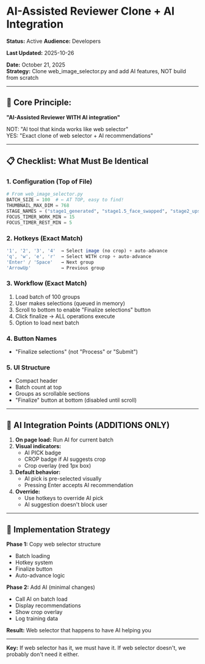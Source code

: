 # AI-Assisted Reviewer Clone + AI Integration
**Status:** Active
**Audience:** Developers

**Last Updated:** 2025-10-26

**Date:** October 21, 2025  
**Strategy:** Clone web_image_selector.py and add AI features, NOT build from scratch

---

## 🎯 **Core Principle:**
**"AI-Assisted Reviewer WITH AI integration"**

NOT: "AI tool that kinda works like web selector"  
YES: "Exact clone of web selector + AI recommendations"

---

## 📋 **Checklist: What Must Be Identical**

### **1. Configuration (Top of File)**
```python
# From web_image_selector.py
BATCH_SIZE = 100  # ← AT TOP, easy to find!
THUMBNAIL_MAX_DIM = 768
STAGE_NAMES = ("stage1_generated", "stage1.5_face_swapped", "stage2_upscaled")
FOCUS_TIMER_WORK_MIN = 15
FOCUS_TIMER_REST_MIN = 5
```

### **2. Hotkeys (Exact Match)**
```javascript
'1', '2', '3', '4'  → Select image (no crop) + auto-advance
'q', 'w', 'e', 'r'  → Select WITH crop + auto-advance
'Enter' / 'Space'   → Next group
'ArrowUp'           → Previous group
```

### **3. Workflow (Exact Match)**
1. Load batch of 100 groups
2. User makes selections (queued in memory)
3. Scroll to bottom to enable "Finalize selections" button
4. Click finalize → ALL operations execute
5. Option to load next batch

### **4. Button Names**
- "Finalize selections" (not "Process" or "Submit")

### **5. UI Structure**
- Compact header
- Batch count at top
- Groups as scrollable sections
- "Finalize" button at bottom (disabled until scroll)

---

## 🤖 **AI Integration Points (ADDITIONS ONLY)**

1. **On page load:** Run AI for current batch
2. **Visual indicators:** 
   - AI PICK badge
   - CROP badge if AI suggests crop
   - Crop overlay (red 1px box)
3. **Default behavior:**
   - AI pick is pre-selected visually
   - Pressing Enter accepts AI recommendation
4. **Override:**
   - Use hotkeys to override AI pick
   - AI suggestion doesn't block user

---

## 🔧 **Implementation Strategy**

**Phase 1:** Copy web selector structure
- Batch loading
- Hotkey system
- Finalize button
- Auto-advance logic

**Phase 2:** Add AI (minimal changes)
- Call AI on batch load
- Display recommendations
- Show crop overlay
- Log training data

**Result:** Web selector that happens to have AI helping you

---

**Key:** If web selector has it, we must have it. If web selector doesn't, we probably don't need it either.

